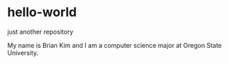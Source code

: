 # hello-world
just another repository

My name is Brian Kim and I am a computer science major at Oregon State University.
